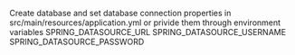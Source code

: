 Create database and set database connection properties in src/main/resources/application.yml or privide them through environment variables
SPRING_DATASOURCE_URL
SPRING_DATASOURCE_USERNAME
SPRING_DATASOURCE_PASSWORD